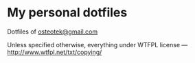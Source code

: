# My personal dotfiles

Dotfiles of osteotek@gmail.com

Unless specified otherwise, everything under WTFPL license — http://www.wtfpl.net/txt/copying/ 
